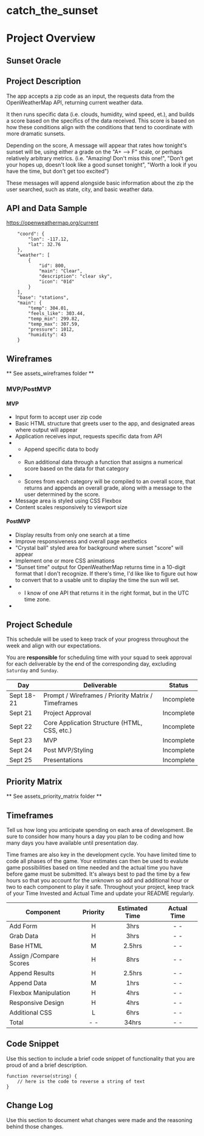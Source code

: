 # catch_the_sunset
# Project Overview

## Sunset Oracle

## Project Description

The app accepts a zip code as an input, the requests data from the OpenWeatherMap API, returning current weather data.  

It then runs specific data (i.e. clouds, humidity, wind speed, et.), and builds a score based on the specifics of the data received.  This score is based on how these conditions align with the conditions that tend to coordinate with more dramatic sunsets.  

Depending on the score, A message will appear that rates how tonight's sunset will be, using either a grade on the "A+ --> F" scale, or perhaps relatively arbitrary metrics. (i.e. "Amazing! Don't miss this one!", "Don't get your hopes up, doesn't look like a good sunset tonight", "Worth a look if you have the time, but don't get too excited")

These messages will append alongside basic information about the zip the user searched, such as state, city, and basic weather data.

## API and Data Sample

https://openweathermap.org/current

```{
    "coord": {
        "lon": -117.12,
        "lat": 32.76
    },
    "weather": [
        {
            "id": 800,
            "main": "Clear",
            "description": "clear sky",
            "icon": "01d"
        }
    ],
    "base": "stations",
    "main": {
        "temp": 304.01,
        "feels_like": 303.44,
        "temp_min": 299.82,
        "temp_max": 307.59,
        "pressure": 1012,
        "humidity": 43
    }
```

## Wireframes

** See assets_wireframes folder **

### MVP/PostMVP

#### MVP
- Input form to accept user zip code
- Basic HTML structure that greets user to the app, and designated areas where output will appear
- Application receives input, requests specific data from API
- - Append specific data to body
- - Run additional data through a function that assigns a numerical score based on the data for that category
- - Scores from each category will be compiled to an overall score, that returns and appends an overall grade, along with a message to the user determined by the score.
- Message area is styled using CSS Flexbox
- Content scales responsively to viewport size


#### PostMVP  
- Display results from only one search at a time
- Improve responsiveness and overall page aesthetics
- "Crystal ball" styled area for background where sunset "score" will appear
- Implement one or more CSS animations
- "Sunset time" output for OpenWeatherMap returns time in a 10-digit format that I don't recognize. If there's time, I'd like like to figure out how to convert that to a usable unit to display the time the sun will set.
- - I know of one API that returns it in the right format, but in the UTC time zone.
- 


## Project Schedule

This schedule will be used to keep track of your progress throughout the week and align with our expectations.  

You are **responsible** for scheduling time with your squad to seek approval for each deliverable by the end of the corresponding day, excluding `Saturday` and `Sunday`.

|  Day | Deliverable | Status
|---|---| ---|
|Sept 18-21| Prompt / Wireframes / Priority Matrix / Timeframes | Incomplete
|Sept 21| Project Approval | Incomplete
|Sept 22| Core Application Structure (HTML, CSS, etc.) | Incomplete
|Sept 23| MVP | Incomplete
|Sept 24| Post MVP/Styling | Incomplete
|Sept 25| Presentations | Incomplete

## Priority Matrix

** See assets_priority_matrix folder **

## Timeframes

Tell us how long you anticipate spending on each area of development. Be sure to consider how many hours a day you plan to be coding and how many days you have available until presentation day.

Time frames are also key in the development cycle.  You have limited time to code all phases of the game.  Your estimates can then be used to evalute game possibilities based on time needed and the actual time you have before game must be submitted. It's always best to pad the time by a few hours so that you account for the unknown so add and additional hour or two to each component to play it safe. Throughout your project, keep track of your Time Invested and Actual Time and update your README regularly.

| Component | Priority | Estimated Time | Actual Time |
| --- | :---: |  :---: | :---: |
| Add Form | H | 3hrs| - - |
| Grab Data | H | 3hrs| - -  |
| Base HTML | M | 2.5hrs| - - |
| Assign /Compare Scores | H | 8hrs| - - |
| Append Results | H | 2.5hrs| - -  |
| Append Data | M | 1hrs| - -  |
| Flexbox Manipulation  | H | 4hrs| - -  |
| Responsive Design  | H | 4hrs| - -  |
| Additional CSS | L | 6hrs| - -  |
| Total | - -  | 34hrs| - -  |

## Code Snippet

Use this section to include a brief code snippet of functionality that you are proud of and a brief description.  

```
function reverse(string) {
	// here is the code to reverse a string of text
}
```

## Change Log
 Use this section to document what changes were made and the reasoning behind those changes.  
